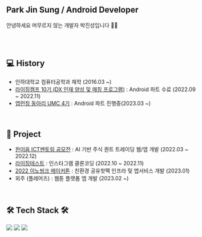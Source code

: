 
<h2>Park Jin Sung / Android Developer </h2>
안녕하세요 머무르지 않는 개발자 박진성입니다 🏃‍♂️

</br></br>

<h2><b>💻 History </b></h2>

- 인하대학교 컴퓨터공학과 재학 (2016.03 ~) 
- <a href="https://risingcamp.com/">라이징캠프 10기 (DX 인재 양성 및 매칭 프로그램)</a> : Android 파트 수료 (2022.09 ~ 2022.11)
- <a href="https://www.makeus.in/umc">앱런칭 동아리 UMC 4기</a> : Android 파트 진행중(2023.03 ~)

</br>

<h2><b>📒 Project </b></h2>

- <a href="https://github.com/plashdof/stockProject_React_Native">한이음 ICT멘토링 공모전</a> :  AI 기반 주식 퀀트 트레이딩 웹/앱 개발 (2022.03 ~ 2022.12)
- <a href="https://github.com/plashdof/Instaclone_kotlin">라이징테스트</a> : 인스타그램 클론코딩 (2022.10 ~ 2022.11)
- <a href="https://github.com/plashdof/Chargeheat_kotlin">2022 이노씽크 메이커톤</a> : 친환경 공유핫팩 인프라 및 앱서비스 개발 (2023.01)
- 외주 (플레어즈) : 웹툰 플랫폼 앱 개발 (2023.02 ~)

</br>

<h2><b>🛠 Tech Stack 🛠</b></h2>

<img src="https://img.shields.io/badge/Android-green?style=flat-square&logo=Android&logoColor=white"/></a>
<img src="https://img.shields.io/badge/Python-blue?style=flat-square&logo=Python&logoColor=white"/></a>
<img src="https://img.shields.io/badge/Kotlin-F48E00?style=flat-square&logo=Kotlin&logoColor=white"/></a>

